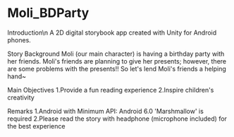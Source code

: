 # Moli_BDParty
Introduction\n
A 2D digital storybook app created with Unity for Android phones.

Story Background
Moli (our main character) is having a birthday party with her friends.
Moli's friends are planning to give her presents; however,
there are some problems with the presents!!
So let's lend Moli's friends a helping hand~

Main Objectives
1.Provide a fun reading experience
2.Inspire children's creativity

Remarks
1.Android with Minimum API: Android 6.0 'Marshmallow' is required
2.Please read the story with headphone (microphone included) for the best experience
